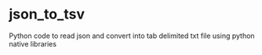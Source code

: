 # json_to_tsv
Python code to read json and convert into tab delimited txt file using python native libraries
